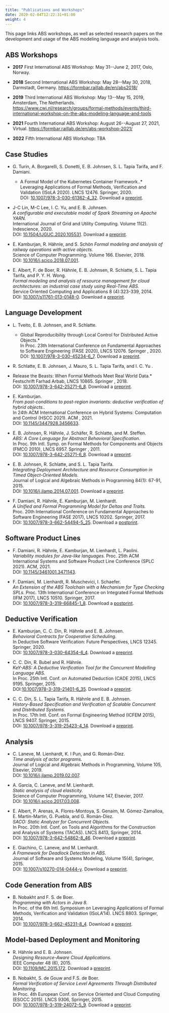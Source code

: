 ```yaml
---
title: "Publications and Workshops"
date: 2020-02-04T12:22:31+01:00
weight: 4
---
```


This page links ABS workshops, as well as selected research papers on the development and usage of the ABS modeling language and analysis tools.

## ABS Workshops

- **2017** First International ABS Workshop: May 31--June 2, 2017, Oslo, Norway.

- **2018** Second International ABS Workshop: May 28--May 30, 2018, Darmstadt, Germany.  https://formbar.raillab.de/en/abs2018/

- **2019** Third International ABS Workshop: May 13--May 15, 2019, Amsterdam, The Netherlands.   https://www.cwi.nl/research/groups/formal-methods/events/third-international-workshop-on-the-abs-modeling-language-and-tools

- **2021**  Fourth International ABS Workshop: August 26--August 27, 2021, Virtual.  https://formbar.raillab.de/en/abs-workshop-2021/

- **2022**  Fifth International ABS Workshop: TBA

## Case Studies

- G. Turin, A. Borgarelli, S. Donetti, E. B. Johnsen, S. L. Tapia Tarifa, and F. Damiani.  
  * A Formal Model of the Kubernetes Container Framework..*  
  Leveraging Applications of Formal Methods, Verification and Validation (ISoLA 2020). LNCS 12476. Springer, 2020.  
  DOI: [10.1007/978-3-030-61362-4\_32](https://doi.org/10.1007/978-3-030-61362-4_32). Download a [preprint](https://ebjohnsen.org/publication/20-isola2/20-isola2.pdf).  

- J-C Lin, M-C Lee, I. C. Yu, and E. B. Johnsen.  
  *A configurable and executable model of Spark Streaming on Apache YARN.*  
  International Journal of Grid and Utility Computing. Volume 11(2). Indescience, 2020.  
  DOI: [10.1504/IJGUC.2020.105531](https://doi.org/10.1504/IJGUC.2020.105531). Download a [preprint](https://ebjohnsen.org/publication/20-ijguc/20-ijguc.pdf).  

- E. Kamburjan, R. Hähnle, and S. Schön 
  *Formal modeling and analysis of railway operations with active objects.*  
  Science of Computer Programming. Volume 166. Elsevier, 2018.  
  DOI: [10.1016/j.scico.2018.07.001](https://doi.org/10.1016/j.scico.2018.07.001).  

- E. Albert, F. de Boer, R. Hähnle, E. B. Johnsen, R. Schlatte, S. L. Tapia Tarifa, and P. Y. H. Wong.  
  *Formal modeling and analysis of resource management for cloud architectures: an industrial case study using Real-Time ABS.*  
  Service Oriented Computing and Applications 8 (4):323-339, 2014.  
  DOI: [10.1007/s11761-013-0148-0](http://dx.doi.org/10.1007/s11761-013-0148-0). Download a [preprint](https://ebjohnsen.org/publication/14-soca/14-soca.pdf).  


## Language Development

- L. Tveito, E. B. Johnsen, and R. Schlatte.  
  * Global Reproducibility through Local Control for Distributed Active Objects.*  
  In Proc. 23th International Conference on Fundamental Approaches to Software Engineering (FASE 2020), LNCS 12076. Springer , 2020.  
  DOI: [10.1007/978-3-030-45234-6_7](https://doi.org/10.1007/978-3-030-45234-6_7). Download a [preprint](https://ebjohnsen.org/publication/20-fase/20-fase.pdf).

-  R. Schlatte, E. B. Johnsen, J. Mauro, S. L. Tapia Tarifa, and I. C. Yu .  
  * Release the Beasts: When Formal Methods Meet Real World Data.*  
  Festschrift Farhad Arbab, LNCS 10865. Springer , 2018.  
  DOI: [10.1007/978-3-642-25271-6_8](http://dx.doi.org/10.1007/978-3-642-25271-6_8). Download a [preprint](https://ebjohnsen.org/publication/18-farhad/18-farhad.pdf).

- E. Kamburjan.  
  *From post-conditions to post-region invariants: deductive verification of hybrid objects..*  
  In 24th ACM International Conference on Hybrid Systems: Computation and Control (HSCC 2021). ACM , 2021.  
  DOI: [10.1145/3447928.3456633](https://doi.org/10.1145/3447928.3456633).

- E. B. Johnsen, R. Hähnle, J. Schäfer, R. Schlatte, and M. Steffen.  
  *ABS: A Core Language for Abstract Behavioral Specification.*  
  In Proc. 9th Intl. Symp. on Formal Methods for Components and Objects (FMCO 2010), LNCS 6957. Springer , 2011.  
  DOI: [10.1007/978-3-642-25271-6_8](http://dx.doi.org/10.1007/978-3-642-25271-6_8). Download a [preprint](https://ebjohnsen.org/publication/10-fmco/10-fmco.pdf).

- E. B. Johnsen, R. Schlatte, and S. L. Tapia Tarifa.  
  *Integrating Deployment Architecture and Resource Consumption in Timed Object-Oriented Models.*  
  Journal of Logical and Algebraic Methods in Programming 84(1): 67-91, 2015.  
  DOI: [10.1016/j.jlamp.2014.07.001](http://dx.doi.org/10.1016/j.jlamp.2014.07.001). Download a [preprint](https://ebjohnsen.org/publication/15-jlamp1/15-jlamp1.pdf).

- F. Damiani, R. Hähnle, E. Kamburjan, M. Lienhardt.  
  *A Unified and Formal Programming Model for Deltas and Traits.*  
  Proc. 20th International Conference on Fundamental Approaches to Software Engineering (FASE 2017), LNCS 10202. Springer, 2017.  
  DOI: [10.1007/978-3-662-54494-5_25](https://doi.org/10.1007/978-3-662-54494-5_25).  Download a [postprint](http://hdl.handle.net/2318/1633390).

## Software Product Lines

- F. Damiani, R. Hähnle, E. Kamburjan, M. Lienhardt, L. Paolini.  
  *Variability modules for Java-like languages.*
  Proc. 25th ACM International Systems and Software Product Line Conference (SPLC 2021). ACM, 2021.  
  DOI: [10.1145/3461001.3471143](https://doi.org/10.1145/3461001.3471143).  

- F. Damiani, M. Lienhardt, R. Muschevici, I. Schaefer.  
  *An Extension of the ABS Toolchain with a Mechanism for Type Checking SPLs.*
  Proc. 13th International Conference on Integrated Formal Methods (IFM 2017), LNCS 10510. Springer, 2017.  
  DOI: [10.1007/978-3-319-66845-1_8](https://doi.org/10.1007/978-3-319-66845-1_8).  Download a [postprint](http://hdl.handle.net/2318/1649744).

## Deductive Verification

- E. Kamburjan, C. C. Din, R. Hähnle and E. B. Johnsen.  
  *Behavioral Contracts for Cooperative Scheduling.*  
  In  Deductive Software Verification: Future Perspectives, LNCS 12345. Springer, 2020.  
  DOI: [10.1007/978-3-030-64354-6_4](https://doi.org/10.1007/978-3-030-64354-6_4). Download a [preprint](https://ebjohnsen.org/publication/20-key2/20-key2.pdf).

- C. C. Din, R. Bubel and R. Hähnle.  
  *KeY-ABS: A Deductive Verification Tool for the Concurrent Modelling Language ABS.*  
  In Proc. 25th Intl. Conf. on Automated Deduction (CADE 2015), LNCS 9195. Springer, 2015.  
  DOI:[10.1007/978-3-319-21401-6_35](http://doi.org/10.1007/978-3-319-21401-6_35). Download a [preprint](http://envisage-project.eu/wp-content/uploads/2014/12/KeYABS-CADE15.pdf).

- C. C. Din, S. L. Tapia Tarifa, R. Hähnle and E. B. Johnsen.  
  *History-Based Specification and Verification of Scalable Concurrent and Distributed Systems.*  
  In Proc. 17th Intl. Conf. on Formal Engineering Method (ICFEM 2015), LNCS 9407. Springer, 2015.  
  DOI: [10.1007/978-3-319-25423-4_14](http://doi.org/10.1007/978-3-319-25423-4_14). Download a [preprint](http://envisage-project.eu/wp-content/uploads/2014/12/ICFEM_2015_submission_59.pdf).

## Analysis

- C. Laneve, M. Lienhardt, K. I Pun, and G. Román-Díez.  
  *Time analysis of actor programs.*  
  Journal of Logical and Algebraic Methods in Programming, Volume 105, Elsevier, 2019.  
  DOI: [10.1016/j.jlamp.2019.02.007](https://doi.org/10.1016/j.jlamp.2019.02.007).

- A. Garcia, C. Laneve, and M. Lienhardt.  
  *Static analysis of cloud elasticity.*  
  Science of Computer Programming, Volume 147, Elsevier, 2017.  
  DOI: [10.1016/j.scico.2017.03.008](https://doi.org/10.1016/j.scico.2017.03.008).

- E. Albert, P. Arenas, A. Flores-Montoya, S. Genaim, M. Gómez-Zamalloa, E. Martin-Martin, G. Puebla, and G. Román-Díez.  
  *SACO: Static Analyzer for Concurrent Objects.*  
  In Proc. 20th Intl. Conf. on Tools and Algorithms for the Construction and Analysis of Systems (TACAS). LNCS 8413, Springer, 2014.  
  DOI: [10.1007/978-3-642-54862-8_46](http://dx.doi.org/10.1007/978-3-642-54862-8_46). Download a [preprint](http://eprints.ucm.es/36623/1/SACO%20static%20analyzer%20for%20concurrent.pdf).

- E. Giachino, C. Laneve, and M. Lienhardt.  
  *A Framework for Deadlock Detection in ABS.*  
  Journal of Software and Systems Modeling, Volume 15(4), Springer, 2015.  
  DOI: [10.1007/s10270-014-0444-y](http://dx.doi.org/10.1007/s10270-014-0444-y). Download a [preprint](http://df4abs.nws.cs.unibo.it/longDF4ABS.pdf).

## Code Generation from ABS

- B. Nobakht and F. S. de Boer.  
  *Programming with Actors in Java 8.*  
  In Proc. of the 6th Intl. Symposium on Leveraging Applications of Formal Methods, Verification and Validation (ISoLA’14). LNCS 8803. Springer, 2014.  
  DOI: [10.1007/978-3-662-45231-8_4](http://dx.doi.org/10.1007/978-3-662-45231-8_4). Download a [preprint](http://envisage-project.eu/wp-content/uploads/2015/02/paper-j8-isola.pdf).

## Model-based Deployment and Monitoring

- R. Hähnle and E. B. Johnsen.  
  *Designing Resource-Aware Cloud Applications.*  
  IEEE Computer 48 (6), 2015.  
  DOI: [10.1109/MC.2015.172](http://doi.ieeecomputersociety.org/10.1109/MC.2015.172). Download a [preprint](http://envisage-project.eu/wp-content/uploads/2013/09/ResourceAwareApplicationsForTheCloud_Preprint.pdf).

- B. Nobakht, S. de Gouw and F.S. de Boer.  
  *Formal Verification of Service Level Agreements Through Distributed Monitoring.*  
  In Proc. 4th European Conf. on Service Oriented and Cloud Computing (ESOCC 2015). LNCS 9306, Springer, 2015.  
  DOI: [10.1007/978-3-319-24072-5_9](http://dx.doi.org/10.1007/978-3-319-24072-5_9). Download a [preprint](http://envisage-project.eu/wp-content/uploads/2015/09/paper-esocc.pdf).

